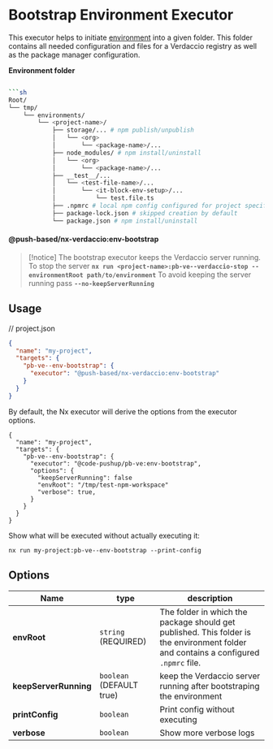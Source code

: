 # Bootstrap Environment Executor

This executor helps to initiate [environment](../../../../../README.md#-environment-folders-to-isolate-files-during-e2e-tests) into a given folder.
This folder contains all needed configuration and files for a Verdaccio registry as well as the package manager configuration.

**Environment folder**

````bash

```sh
Root/
└── tmp/
    └── environments/
        └── <project-name>/
            ├── storage/... # npm publish/unpublish
            │   └── <org>
            │       └── <package-name>/...
            ├── node_modules/ # npm install/uninstall
            │   └── <org>
            │       └── <package-name>/...
            ├── __test__/...
            │   └── <test-file-name>/...
            │       └── <it-block-env-setup>/...
            │           └── test.file.ts
            ├── .npmrc # local npm config configured for project specific Verdaccio registry
            ├── package-lock.json # skipped creation by default
            └── package.json # npm install/uninstall
````

#### @push-based/nx-verdaccio:env-bootstrap

> [!notice]
> The bootstrap executor keeps the Verdaccio server running.
> To stop the server **`nx run <project-name>:pb-ve--verdaccio-stop --environmentRoot path/to/environment`**
> To avoid keeping the server running pass **`--no-keepServerRunning`**

## Usage

// project.json

```json
{
  "name": "my-project",
  "targets": {
    "pb-ve--env-bootstrap": {
      "executor": "@push-based/nx-verdaccio:env-bootstrap"
    }
  }
}
```

By default, the Nx executor will derive the options from the executor options.

```jsonc
{
  "name": "my-project",
  "targets": {
    "pb-ve--env-bootstrap": {
      "executor": "@code-pushup/pb-ve:env-bootstrap",
      "options": {
        "keepServerRunning": false
        "envRoot": "/tmp/test-npm-workspace"
        "verbose": true,
      }
    }
  }
}
```

Show what will be executed without actually executing it:

`nx run my-project:pb-ve--env-bootstrap --print-config`

## Options

| Name                  | type                     | description                                                                                                                          |
| --------------------- | ------------------------ | ------------------------------------------------------------------------------------------------------------------------------------ |
| **envRoot**           | `string` (REQUIRED)      | The folder in which the package should get published. This folder is the environment folder and contains a configured `.npmrc` file. |
| **keepServerRunning** | `boolean` (DEFAULT true) | keep the Verdaccio server running after bootstraping the environment                                                                 |
| **printConfig**       | `boolean`                | Print config without executing                                                                                                       |
| **verbose**           | `boolean`                | Show more verbose logs                                                                                                               |
